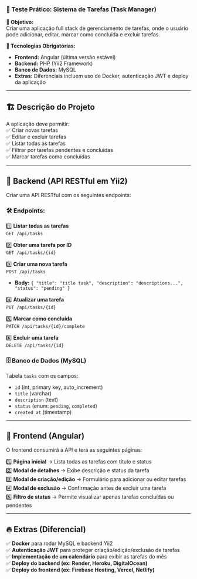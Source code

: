 ### 📌 **Teste Prático: Sistema de Tarefas (Task Manager)**  

**🎯 Objetivo:**  
Criar uma aplicação full stack de gerenciamento de tarefas, onde o usuário pode adicionar, editar, marcar como concluída e excluir tarefas.  

**🚀 Tecnologias Obrigatórias:**  
- **Frontend:** Angular (última versão estável)  
- **Backend:** PHP (Yii2 Framework)  
- **Banco de Dados:** MySQL  
- **Extras:** Diferenciais incluem uso de Docker, autenticação JWT e deploy da aplicação  

---

## 🏗 **Descrição do Projeto**  
A aplicação deve permitir:  
✅ Criar novas tarefas  
✅ Editar e excluir tarefas  
✅ Listar todas as tarefas  
✅ Filtrar por tarefas pendentes e concluídas  
✅ Marcar tarefas como concluídas  

---

## 📡 **Backend (API RESTful em Yii2)**  
Criar uma API RESTful com os seguintes endpoints:  

### 🛠 **Endpoints:**  

1️⃣ **Listar todas as tarefas**  
`GET /api/tasks`  

2️⃣ **Obter uma tarefa por ID**  
`GET /api/tasks/{id}`  

3️⃣ **Criar uma nova tarefa**  
`POST /api/tasks`  
- **Body:** `{ "title": "title task", "description": "descriptions...", "status": "pending" }`  

4️⃣ **Atualizar uma tarefa**  
`PUT /api/tasks/{id}`  

5️⃣ **Marcar como concluída**  
`PATCH /api/tasks/{id}/complete`  

6️⃣ **Excluir uma tarefa**  
`DELETE /api/tasks/{id}`  

### 🗄 **Banco de Dados (MySQL)**  
Tabela `tasks` com os campos:  
- `id` (int, primary key, auto_increment)  
- `title` (varchar)  
- `description` (text)  
- `status` (enum: `pending`, `completed`)  
- `created_at` (timestamp)  

---

## 🎨 **Frontend (Angular)**  
O frontend consumirá a API e terá as seguintes páginas:  

1️⃣ **Página inicial** → Lista todas as tarefas com título e status  
2️⃣ **Modal de detalhes** → Exibe descrição e status da tarefa  
3️⃣ **Modal de criação/edição** → Formulário para adicionar ou editar tarefas  
4️⃣ **Modal de exclusão** → Confirmação antes de excluir uma tarefa  
5️⃣ **Filtro de status** → Permite visualizar apenas tarefas concluídas ou pendentes  

---

## 🔥 **Extras (Diferencial)**  
✅ **Docker** para rodar MySQL e backend Yii2  
✅ **Autenticação JWT** para proteger criação/edição/exclusão de tarefas  
✅ **Implementação de um calendário** para exibir as tarefas do mês  
✅ **Deploy do backend (ex: Render, Heroku, DigitalOcean)**  
✅ **Deploy do frontend (ex: Firebase Hosting, Vercel, Netlify)**  



